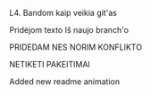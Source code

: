 L4. Bandom kaip veikia git'as

Pridėjom texto Iš naujo branch'o

PRIDEDAM NES NORIM KONFLIKTO

NETIKETI PAKEITIMAI

Added new readme animation
